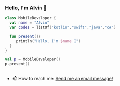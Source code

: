 ### Hello, I'm Alvin 👋

```kotlin
class MobileDeveloper {
  val name = "Alvin"
  var codes = listOf("kotlin","swift","java","c#")

  fun present(){
     println("Hello, I'm $name 👋")
  }
}

val p = MobileDeveloper()
p.present()
    
```

- 📫 How to reach me: [Send me an email message!](mailto:alvinraygon@yahoo.com?subject=[GitHub]%20Someone%20is%20trying%20to%20reach%20out!)
<!--
**blackchalk/blackchalk** is a ✨ _special_ ✨ repository because its `README.md` (this file) appears on your GitHub profile.

Here are some ideas to get you started:

- 🔭 I’m currently working on ...
- 🌱 I’m currently learning ...
- 👯 I’m looking to collaborate on ...
- 🤔 I’m looking for help with ...
- 💬 Ask me about ...
- 📫 How to reach me: ...
- 😄 Pronouns: ...
- ⚡ Fun fact: ...
-->
